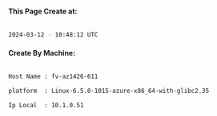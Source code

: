 
   
#### This Page Create at:

```bash

2024-03-12 - 10:48:12 UTC

```

#### Create By Machine:

```bash

Host Name : fv-az1426-611

platform  : Linux-6.5.0-1015-azure-x86_64-with-glibc2.35

Ip Local  : 10.1.0.51

```

